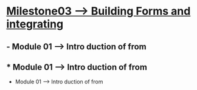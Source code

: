  # <ins> Milestone03 --> Building Forms and integrating
 </ins>
 
## - Module 01 --> Intro duction of from
## * Module 01 --> Intro duction of from
 * Module 01 --> Intro duction of from

 